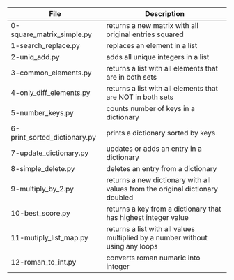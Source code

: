 File | Description
--- | ---
0-square_matrix_simple.py | returns a new matrix with all original entries squared
1-search_replace.py | replaces an element in a list
2-uniq_add.py | adds all unique integers in a list
3-common_elements.py | returns a list with all elements that are in both sets
4-only_diff_elements.py | returns a list with all elements that are NOT in both sets
5-number_keys.py | counts number of keys in a dictionary
6-print_sorted_dictionary.py | prints a dictionary sorted by keys
7-update_dictionary.py | updates or adds an entry in a dictionary
8-simple_delete.py | deletes an entry from a dictionary
9-multiply_by_2.py | returns a new dictionary with all values from the original dictionary doubled
10-best_score.py | returns a key from a dictionary that has highest integer value
11-mutiply_list_map.py | returns a list with all values multiplied by a number without using any loops
12-roman_to_int.py | converts roman numaric into integer
